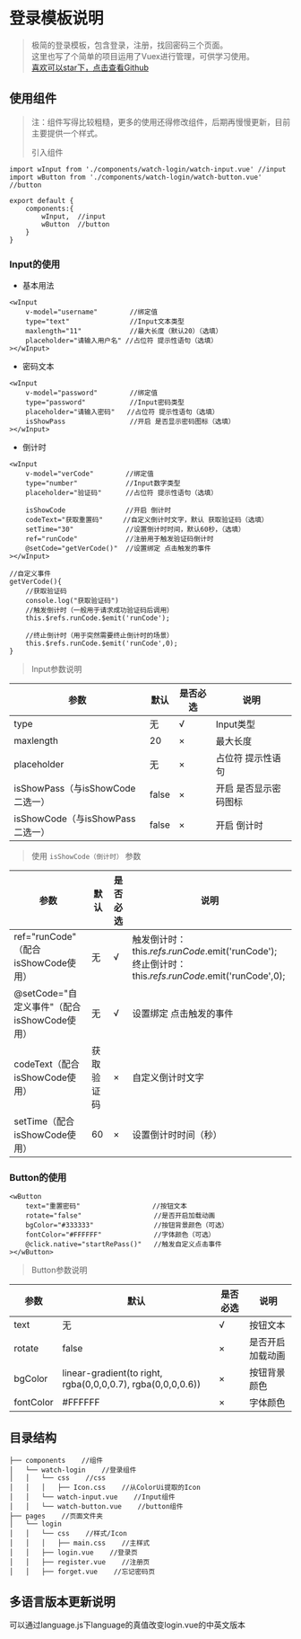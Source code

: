 # 登录模板说明  
> 极简的登录模板，包含登录，注册，找回密码三个页面。  
> 这里也写了个简单的项目运用了Vuex进行管理，可供学习使用。  
> [喜欢可以star下，点击查看Github](https://github.com/AmosHuKe/Watch-Test)    

## 使用组件  
> 注：组件写得比较粗糙，更多的使用还得修改组件，后期再慢慢更新，目前主要提供一个样式。
>    
> 引入组件  

```  
import wInput from './components/watch-login/watch-input.vue' //input
import wButton from './components/watch-login/watch-button.vue' //button

export default {
	components:{
		wInput,  //input
		wButton  //button
	}
}
```  

### Input的使用    

* 基本用法  

```
<wInput
	v-model="username"        //绑定值
	type="text"               //Input文本类型
	maxlength="11"            //最大长度（默认20）（选填）
	placeholder="请输入用户名" //占位符 提示性语句（选填）
></wInput>
```

* 密码文本  

```
<wInput
	v-model="password"        //绑定值
	type="password"           //Input密码类型
	placeholder="请输入密码"   //占位符 提示性语句（选填）
	isShowPass                //开启 是否显示密码图标（选填）
></wInput>
```

* 倒计时

```
<wInput
	v-model="verCode"        //绑定值
	type="number"            //Input数字类型
	placeholder="验证码"      //占位符 提示性语句（选填）
	
	isShowCode               //开启 倒计时
	codeText="获取重置码"     //自定义倒计时文字，默认 获取验证码（选填）
	setTime="30"             //设置倒计时时间，默认60秒，（选填）
	ref="runCode"            //注册用于触发验证码倒计时
	@setCode="getVerCode()"  //设置绑定 点击触发的事件
></wInput>

//自定义事件
getVerCode(){
	//获取验证码
	console.log("获取验证码")
	//触发倒计时（一般用于请求成功验证码后调用）
	this.$refs.runCode.$emit('runCode'); 
	
	//终止倒计时（用于突然需要终止倒计时的场景）
	this.$refs.runCode.$emit('runCode',0); 
}
```

> Input参数说明

| 参数 | 默认 | 是否必选 | 说明 |  
|-----|----|----|----|  
| type | 无 | √ | Input类型 |  
| maxlength | 20 | × | 最大长度 |  
| placeholder | 无 | × | 占位符 提示性语句 |  
| isShowPass（与isShowCode二选一） | false | × | 开启 是否显示密码图标 |  
| isShowCode（与isShowPass二选一） | false | × | 开启 倒计时 |  

> 使用 `isShowCode（倒计时）` 参数  

| 参数 | 默认 | 是否必选 | 说明 |  
|-----|----|----|----|  
| ref="runCode" （配合isShowCode使用） | 无 | √ | 触发倒计时：this.$refs.runCode.$emit('runCode');  <br>终止倒计时：this.$refs.runCode.$emit('runCode',0);  |  
| @setCode="自定义事件"（配合isShowCode使用） | 无 | √ | 设置绑定 点击触发的事件 |  
| codeText（配合isShowCode使用） | 获取验证码 | × | 自定义倒计时文字 |  
| setTime（配合isShowCode使用） | 60 | × | 设置倒计时时间（秒） |  
 


### Button的使用  

```
<wButton 
	text="重置密码"                  //按钮文本
	rotate="false"                  //是否开启加载动画
	bgColor="#333333"               //按钮背景颜色（可选）
	fontColor="#FFFFFF"             //字体颜色（可选）
	@click.native="startRePass()"   //触发自定义点击事件
></wButton>
```

> Button参数说明

| 参数 | 默认 | 是否必选 | 说明 |  
|-----|----|----|----|  
| text | 无 | √ | 按钮文本 |  
| rotate | false | × | 是否开启加载动画 |  
| bgColor | linear-gradient(to right, rgba(0,0,0,0.7), rgba(0,0,0,0.6)) | × | 按钮背景颜色 |  
| fontColor | #FFFFFF | × | 字体颜色 |  


## 目录结构  
```
├── components    //组件
│   └── watch-login    //登录组件
│   │   └── css    //css
│   │   │   ├── Icon.css    //从ColorUi提取的Icon
│   │   └── watch-input.vue    //Input组件
│   │   └── watch-button.vue    //button组件
├── pages    //页面文件夹  
│   └── login
│   │   └── css    //样式/Icon
│   │   │   ├── main.css    //主样式
│   │   ├── login.vue    //登录页
│   │   ├── register.vue    //注册页
│   │   ├── forget.vue    //忘记密码页
```

## 多语言版本更新说明
可以通过language.js下language的真值改变login.vue的中英文版本